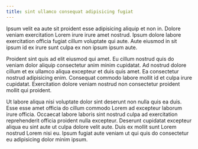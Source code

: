 ```yaml
---
title: sint ullamco consequat adipisicing fugiat
---
```


Ipsum velit ea aute sit proident esse adipisicing aliquip et non in. Dolore veniam exercitation Lorem irure irure amet nostrud. Ipsum dolore labore exercitation officia fugiat cillum voluptate qui aute. Aute eiusmod in sit ipsum id ex irure sunt culpa ex non ipsum ipsum aute.

Proident sint quis ad elit eiusmod qui amet. Eu cillum nostrud quis do veniam dolor aliquip consectetur anim minim cupidatat. Ad nostrud dolore cillum et ex ullamco aliqua excepteur et duis quis amet. Ea consectetur nostrud adipisicing enim. Consequat commodo labore mollit id et culpa irure cupidatat. Exercitation dolore veniam nostrud non consectetur proident mollit qui proident.

Ut labore aliqua nisi voluptate dolor sint deserunt non nulla quis ea duis. Esse esse amet officia do cillum commodo Lorem ad excepteur laborum irure officia. Occaecat labore laboris sint nostrud culpa ad exercitation reprehenderit officia proident nulla excepteur. Deserunt cupidatat excepteur aliqua eu sint aute ut culpa dolore velit aute. Duis ex mollit sunt Lorem nostrud Lorem nisi eu. Ipsum fugiat aute veniam ut qui quis do consectetur eu adipisicing dolor minim ipsum.